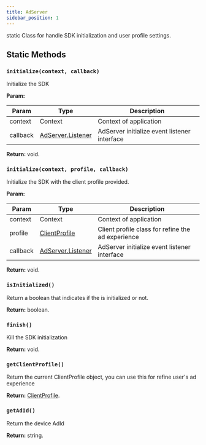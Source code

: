 ```yaml
---
title: AdServer
sidebar_position: 1
---
```


static Class for handle SDK initialization and user profile settings.

## Static Methods

### `initialize(context, callback)`

Initialize the SDK

**Param:**

| Param      | Type                                       | Description                                                                  |
| ---------- | ------------------------------------------ | ---------------------------------------------------------------------------- |
| context    | Context                                    | Context of application                                                       |
| callback   | [AdServer.Listener](../ad_server/listener) | AdServer initialize event listener interface                                 |

**Return:** void.

### `initialize(context, profile, callback)`

Initialize the SDK with the client profile provided.

**Param:**

| Param      | Type                                       | Description                                                                  |
| ---------- | ------------------------------------------ | ---------------------------------------------------------------------------- |
| context    | Context                                    | Context of application                                                       |
| profile    | [ClientProfile](../client_profile)         | Client profile class for refine the ad experience                            |
| callback   | [AdServer.Listener](../ad_server/listener) | AdServer initialize event listener interface                                 |

**Return:** void.

### `isInitialized()`

Return a boolean that indicates if the is initialized or not.

**Return:** boolean.

### `finish()`

Kill the SDK initialization

**Return:** void.

### `getClientProfile()`

Return the current ClientProfile object,
you can use this for refine user's ad experience

**Return:** [ClientProfile](../client_profile).

### `getAdId()`

Return the device AdId

**Return:** string.
